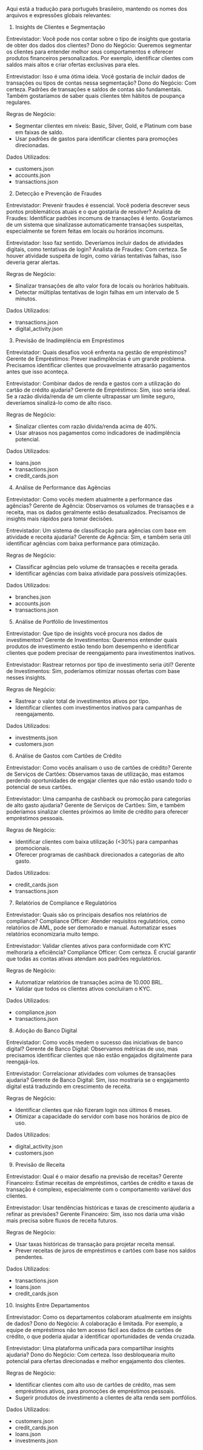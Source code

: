 Aqui está a tradução para português brasileiro, mantendo os nomes dos arquivos e expressões globais relevantes:

1. Insights de Clientes e Segmentação

Entrevistador: Você pode nos contar sobre o tipo de insights que gostaria de obter dos dados dos clientes?
Dono do Negócio: Queremos segmentar os clientes para entender melhor seus comportamentos e oferecer produtos financeiros personalizados. Por exemplo, identificar clientes com saldos mais altos e criar ofertas exclusivas para eles.

Entrevistador: Isso é uma ótima ideia. Você gostaria de incluir dados de transações ou tipos de contas nessa segmentação?
Dono do Negócio: Com certeza. Padrões de transações e saldos de contas são fundamentais. Também gostaríamos de saber quais clientes têm hábitos de poupança regulares.

Regras de Negócio:
* Segmentar clientes em níveis: Basic, Silver, Gold, e Platinum com base em faixas de saldo.
* Usar padrões de gastos para identificar clientes para promoções direcionadas.

Dados Utilizados:
* customers.json
* accounts.json
* transactions.json

2. Detecção e Prevenção de Fraudes

Entrevistador: Prevenir fraudes é essencial. Você poderia descrever seus pontos problemáticos atuais e o que gostaria de resolver?
Analista de Fraudes: Identificar padrões incomuns de transações é lento. Gostaríamos de um sistema que sinalizasse automaticamente transações suspeitas, especialmente se forem feitas em locais ou horários incomuns.

Entrevistador: Isso faz sentido. Deveríamos incluir dados de atividades digitais, como tentativas de login?
Analista de Fraudes: Com certeza. Se houver atividade suspeita de login, como várias tentativas falhas, isso deveria gerar alertas.

Regras de Negócio:
* Sinalizar transações de alto valor fora de locais ou horários habituais.
* Detectar múltiplas tentativas de login falhas em um intervalo de 5 minutos.

Dados Utilizados:
* transactions.json
* digital_activity.json

3. Previsão de Inadimplência em Empréstimos

Entrevistador: Quais desafios você enfrenta na gestão de empréstimos?
Gerente de Empréstimos: Prever inadimplências é um grande problema. Precisamos identificar clientes que provavelmente atrasarão pagamentos antes que isso aconteça.

Entrevistador: Combinar dados de renda e gastos com a utilização do cartão de crédito ajudaria?
Gerente de Empréstimos: Sim, isso seria ideal. Se a razão dívida/renda de um cliente ultrapassar um limite seguro, deveríamos sinalizá-lo como de alto risco.

Regras de Negócio:
* Sinalizar clientes com razão dívida/renda acima de 40%.
* Usar atrasos nos pagamentos como indicadores de inadimplência potencial.

Dados Utilizados:
* loans.json
* transactions.json
* credit_cards.json

4. Análise de Performance das Agências

Entrevistador: Como vocês medem atualmente a performance das agências?
Gerente de Agência: Observamos os volumes de transações e a receita, mas os dados geralmente estão desatualizados. Precisamos de insights mais rápidos para tomar decisões.

Entrevistador: Um sistema de classificação para agências com base em atividade e receita ajudaria?
Gerente de Agência: Sim, e também seria útil identificar agências com baixa performance para otimização.

Regras de Negócio:
* Classificar agências pelo volume de transações e receita gerada.
* Identificar agências com baixa atividade para possíveis otimizações.

Dados Utilizados:
* branches.json
* accounts.json
* transactions.json

5. Análise de Portfólio de Investimentos

Entrevistador: Que tipo de insights você procura nos dados de investimentos?
Gerente de Investimentos: Queremos entender quais produtos de investimento estão tendo bom desempenho e identificar clientes que podem precisar de reengajamento para investimentos inativos.

Entrevistador: Rastrear retornos por tipo de investimento seria útil?
Gerente de Investimentos: Sim, poderíamos otimizar nossas ofertas com base nesses insights.

Regras de Negócio:
* Rastrear o valor total de investimentos ativos por tipo.
* Identificar clientes com investimentos inativos para campanhas de reengajamento.

Dados Utilizados:
* investments.json
* customers.json

6. Análise de Gastos com Cartões de Crédito

Entrevistador: Como vocês analisam o uso de cartões de crédito?
Gerente de Serviços de Cartões: Observamos taxas de utilização, mas estamos perdendo oportunidades de engajar clientes que não estão usando todo o potencial de seus cartões.

Entrevistador: Uma campanha de cashback ou promoção para categorias de alto gasto ajudaria?
Gerente de Serviços de Cartões: Sim, e também poderíamos sinalizar clientes próximos ao limite de crédito para oferecer empréstimos pessoais.

Regras de Negócio:
* Identificar clientes com baixa utilização (<30%) para campanhas promocionais.
* Oferecer programas de cashback direcionados a categorias de alto gasto.

Dados Utilizados:
* credit_cards.json
* transactions.json

7. Relatórios de Compliance e Regulatórios

Entrevistador: Quais são os principais desafios nos relatórios de compliance?
Compliance Officer: Atender requisitos regulatórios, como relatórios de AML, pode ser demorado e manual. Automatizar esses relatórios economizaria muito tempo.

Entrevistador: Validar clientes ativos para conformidade com KYC melhoraria a eficiência?
Compliance Officer: Com certeza. É crucial garantir que todas as contas ativas atendam aos padrões regulatórios.

Regras de Negócio:
* Automatizar relatórios de transações acima de 10.000 BRL.
* Validar que todos os clientes ativos concluíram o KYC.

Dados Utilizados:
* compliance.json
* transactions.json

8. Adoção do Banco Digital

Entrevistador: Como vocês medem o sucesso das iniciativas de banco digital?
Gerente de Banco Digital: Observamos métricas de uso, mas precisamos identificar clientes que não estão engajados digitalmente para reengajá-los.

Entrevistador: Correlacionar atividades com volumes de transações ajudaria?
Gerente de Banco Digital: Sim, isso mostraria se o engajamento digital está traduzindo em crescimento de receita.

Regras de Negócio:
* Identificar clientes que não fizeram login nos últimos 6 meses.
* Otimizar a capacidade do servidor com base nos horários de pico de uso.

Dados Utilizados:
* digital_activity.json
* customers.json

9. Previsão de Receita

Entrevistador: Qual é o maior desafio na previsão de receitas?
Gerente Financeiro: Estimar receitas de empréstimos, cartões de crédito e taxas de transação é complexo, especialmente com o comportamento variável dos clientes.

Entrevistador: Usar tendências históricas e taxas de crescimento ajudaria a refinar as previsões?
Gerente Financeiro: Sim, isso nos daria uma visão mais precisa sobre fluxos de receita futuros.

Regras de Negócio:
* Usar taxas históricas de transação para projetar receita mensal.
* Prever receitas de juros de empréstimos e cartões com base nos saldos pendentes.

Dados Utilizados:
* transactions.json
* loans.json
* credit_cards.json

10. Insights Entre Departamentos

Entrevistador: Como os departamentos colaboram atualmente em insights de dados?
Dono do Negócio: A colaboração é limitada. Por exemplo, a equipe de empréstimos não tem acesso fácil aos dados de cartões de crédito, o que poderia ajudar a identificar oportunidades de venda cruzada.

Entrevistador: Uma plataforma unificada para compartilhar insights ajudaria?
Dono do Negócio: Com certeza. Isso desbloquearia muito potencial para ofertas direcionadas e melhor engajamento dos clientes.

Regras de Negócio:
* Identificar clientes com alto uso de cartões de crédito, mas sem empréstimos ativos, para promoções de empréstimos pessoais.
* Sugerir produtos de investimento a clientes de alta renda sem portfólios.

Dados Utilizados:
* customers.json
* credit_cards.json
* loans.json
* investments.json